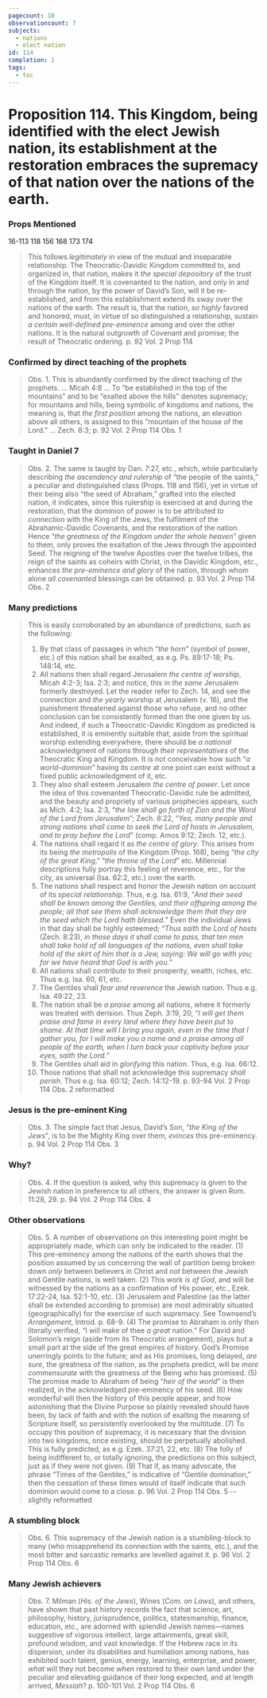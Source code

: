 ```yaml
---
pagecount: 10
observationcount: 7
subjects:
  - nations
  - elect nation
id: 114
completion: 1
tags:
  - toc
---
```

# Proposition 114. This Kingdom, being identified with the elect Jewish nation, its establishment at the restoration embraces the supremacy of that nation over the nations of the earth.

### Props Mentioned
16-113 118 156 168 173 174

>This follows *legitimately* in view of the mutual and inseparable relationship. The Theocratic-Davidic Kingdom committed to, and organized in, that nation, makes it *the special depository* of the trust of the Kingdom itself. It is covenanted to the nation, and only in and through the nation, by the power of David’s Son, will it be re-established, and from this establishment extend its sway over the nations of the earth. The result is, that the nation, *so highly* favored and honored, must, in virtue of so distinguished a relationship, sustain *a certain well-defined pre-eminence* among and over the other nations. It is the natural outgrowth of Covenant and promise; the result of Theocratic ordering.
>p. 92 Vol. 2 Prop 114
### Confirmed by direct teaching of the prophets
>Obs. 1. This is abundantly confirmed by the direct teaching of the prophets.
>...
>Micah 4:8
>...
>To “be established in the top of the mountains” and to be “exalted above the hills” denotes supremacy; for mountains and hills, being symbolic of kingdoms and nations, the meaning is, that *the first position* among the nations, an elevation above all others, is assigned to this “mountain of the house of the Lord.”
>...
>Zech. 8:3;
>p. 92 Vol. 2 Prop 114 Obs. 1
### Taught in Daniel 7
>Obs. 2. The same is taught by Dan. 7:27, etc., which, while particularly describing *the ascendency and rulership* of “the people of the saints,” a peculiar and distinguished class (Props. 118 and 156), yet in virtue of their being also “the seed of Abraham,” grafted into the elected nation, it indicates, since this rulership is exercised at and during the restoration, that the dominion of power is to be attributed *to connection* with the King of the Jews, the fulfilment of the Abrahamic-Davidic Covenants, and the restoration of the nation. Hence “*the greatness of the Kingdom under the whole heaven*” given to them, only proves the exaltation of the Jews through the appointed Seed. The reigning of the twelve Apostles over the twelve tribes, the reign of the saints as coheirs with Christ, in the Davidic Kingdom, etc., enhances *the pre-eminence and glory* of the nation, through whom alone *all covenanted* blessings can be obtained.
>p. 93 Vol. 2 Prop 114 Obs. 2
### Many predictions
>This is easily corroborated by an abundance of predictions, such as the following: 
>1. By that class of passages in which “*the horn*” (symbol of power, etc.) of this nation shall be exalted, as e.g. Ps. 89:17-18; Ps. 148:14, etc. 
>2. All nations then shall regard Jerusalem *the centre of worship*, Micah 4:2-3; Isa. 2:3; and notice, this in *the same* Jerusalem formerly destroyed. Let the reader refer to Zech. 14, and see the connection and *the yearly* worship at Jerusalem (v. 16), and the punishment threatened against those who refuse, and no other conclusion can be consistently formed than the one given by us. And indeed, if such a Theocratic-Davidic Kingdom as predicted is established, it is eminently suitable that, aside from the spiritual worship extending everywhere, there should be *a national* acknowledgment of nations through *their representatives* of the Theocratic King and Kingdom. It is not conceivable how such “*a world-dominion*” having its *centre* at one point can exist without a fixed public acknowledgment of it, etc. 
>3. They also shall esteem Jerusalem *the centre of power*. Let once the idea of this covenanted Theocratic-Davidic rule be admitted, and the beauty and propriety of various prophecies appears, such as Mich. 4:2; Isa. 2:3, “*the law shall go forth of Zion and the Word of the Lord from Jerusalem*”; Zech. 8:22, “*Yea, many people and strong nations shall come to seek the Lord of hosts in Jerusalem, and to pray before the Lord*” (comp. Amos 9:12; Zech. 12, etc.). 
>4. The nations shall regard it as *the centre of glory*. This arises from its being *the metropolis* of the Kingdom (Prop. 168), being “*the city of the great King*,” “*the throne of the Lord*” etc. Millennial descriptions fully portray this feeling of reverence, etc., for the city, as universal (Isa. 62:2, etc.) over the earth. 
>5. The nations shall respect and honor the Jewish nation on account of its *special relationship*. Thus, e.g. Isa. 61:9, “*And their seed shall be known among the Gentiles, and their offspring among the people; all that see them shall acknowledge them that they are the seed which the Lord hath blessed.*” Even the individual Jews in that day shall be highly esteemed; “*Thus saith the Lord of hosts* (Zech. 8:23), *in those days it shall come to pass, that ten men shall take hold of all languages of the nations, even shall take hold of the skirt of him that is a Jew, saying: We will go with you; for we have heard that God is with you.*” 
>6. All nations shall *contribute* to their prosperity, wealth, riches, etc. Thus e.g. Isa. 60, 61, etc. 
>7. The Gentiles shall *fear and reverence* the Jewish nation. Thus e.g. Isa. 49:22, 23. 
>8. The nation shall be *a praise* among all nations, where it formerly was treated with derision. Thus Zeph. 3:19, 20, “*I will get them praise and fame in every land where they have been put to shame. At that time will I bring you again, even in the time that I gather you, for I will make you a name and a praise among all people of the earth, when I turn back your captivity before your eyes, saith the Lord.*” 
>9. The Gentiles shall aid in *glorifying* this nation. Thus, e.g. Isa. 66:12. 
>10. Those nations that shall not acknowledge this supremacy *shall perish*. Thus e.g. Isa. 60:12; Zech. 14:12-19.
>p. 93-94 Vol. 2 Prop 114 Obs. 2 reformatted
### Jesus is the pre-eminent King
>Obs. 3. The simple fact that Jesus, David’s Son, “*the King of the Jews*", is to be the Mighty King over them, *evinces* this pre-eminency.
>p. 94 Vol. 2 Prop 114 Obs. 3
### Why?
>Obs. 4. If the question is asked, why this supremacy is given to the Jewish nation in preference to all others, the answer is given Rom. 11:28, 29.
>p. 94 Vol. 2 Prop 114 Obs. 4
### Other observations
>Obs. 5. A number of observations on this interesting point might be appropriately made, which can only be indicated to the reader. 
>(1) This pre-eminency among the nations of the earth shows that the position assumed by us concerning the wall of partition being broken down *only* between believers in Christ and *not* between the Jewish and Gentile nations, is well taken. 
>(2) This work *is of God*, and will be witnessed by the nations as a confirmation of His power, etc., Ezek. 17:22-24, Isa. 52:1-10, etc. 
>(3) Jerusalem and Palestine (as the latter shall be extended according to promise) are most admirably situated (geographically) for the exercise of such supremacy. See Townsend’s *Arrangement*, Introd. p. 68-9. 
>(4) The promise to Abraham is only *then* literally verified, “I will make of thee *a great* nation.” For David and Solomon’s reign (aside from its Theocratic arrangement), plays but a small part at the side of the great empires of history. God’s Promise unerringly points to the future; and as His promises, long delayed, *are sure*, the greatness of the nation, as the prophets predict, will be *more commensurate* with the greatness of the Being who has promised. 
>(5) The promise made to Abraham of being “*heir of the world*” is then realized, in the acknowledged pre-eminency of his seed. 
>(6) How wonderful will then the history of this people appear, and how astonishing that the Divine Purpose so plainly revealed should have been, by lack of faith and with the notion of exalting the meaning of Scripture itself, so persistently overlooked by the multitude. 
>(7) To occupy this position of supremacy, it is necessary that the division into two kingdoms, once existing, should be perpetually abolished. This is fully predicted, as e.g. Ezek. 37:21, 22, etc. 
>(8) The folly of being indifferent to, or totally ignoring, the predictions on this subject, just as if they were not given. 
>(9) That if, as many advocate, the phrase “Times of the Gentiles,” is indicative of “Gentile domination,” then the cessation of these times would of itself indicate that such dominion would come to a close.
>p. 96 Vol. 2 Prop 114 Obs. 5 -- slightly reformatted
### A stumbling block
>Obs. 6. This supremacy of the Jewish nation is a stumbling-block to many (who misapprehend its connection with the saints, etc.), and the most bitter and sarcastic remarks are levelled against it.
>p. 96 Vol. 2 Prop 114 Obs. 6
### Many Jewish achievers
>Obs. 7. Milman (*His. of the Jews*), Wines (*Com. on Laws*), and others, have shown that past history records the fact that science, art, philosophy, history, jurisprudence, politics, statesmanship, finance, education, etc., are adorned with splendid Jewish names—names suggestive of vigorous intellect, large attainments, great skill, profound wisdom, and vast knowledge. If the Hebrew race in its dispersion, under its disabilities and humiliation among nations, has exhibited such talent, genius, energy, learning, enterprise, and power, *what* will they not become *when* restored to their own land under the peculiar and elevating guidance of their long expected, and at length arrived, *Messiah*?
>p. 100-101 Vol. 2 Prop 114 Obs. 6